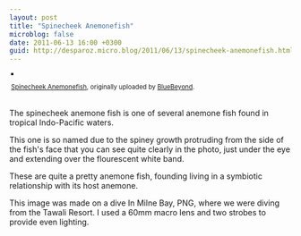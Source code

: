 ```yaml
---
layout: post
title: "Spinecheek Anemonefish"
microblog: false
date: 2011-06-13 16:00 +0300
guid: http://desparoz.micro.blog/2011/06/13/spinecheek-anemonefish.html
---
```

<div style="text-align: left; padding: 3px;">
<a title="photo sharing" href="http://www.flickr.com/photos/bluebeyond/5830386407/"><img style="border: solid 2px #000000;" src="http://desparoz.me/uploads/2017/5cc4a049e1.jpg" alt="" /></a></p>
<p><span style="font-size: 0.8em; margin-top: 0px;"><a href="http://www.flickr.com/photos/bluebeyond/5830386407/">Spinecheek Anemonefish</a>, originally uploaded by <a href="http://www.flickr.com/photos/bluebeyond/">BlueBeyond</a>.</span></p>
</div>
<p>The spinecheek anemone fish is one of several anemone fish found in tropical Indo-Pacific waters.</p>
<p>This one is so named due to the spiney growth protruding from the side of the fish's face that you can see quite clearly in the photo, just under the eye and extending over the flourescent white band.</p>
<p>These are quite a pretty anemone fish, founding living in a symbiotic relationship with its host anemone.</p>
<p>This image was made on a dive In Milne Bay, PNG, where we were diving from the Tawali Resort. I used a 60mm macro lens and two strobes to provide even lighting.</p>
